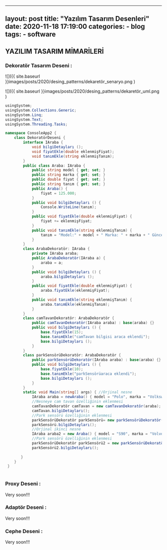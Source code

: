 <!-- -*- coding: utf-8 -*- -->
---
layout: post
title:  "Yazılım Tasarım Desenleri"
date:   2020-11-18 17:19:00
categories:
    - blog
tags:
    - software
---



## YAZILIM TASARIM MİMARİLERİ



### Dekoratör Tasarım Deseni : 

![]({{ site.baseurl }}images/posts/2020/desing_patterns/dekaretör_senaryo.png )

![]({{ site.baseurl }}images/posts/2020/desing_patterns/dekaretör_uml.png )



```c#
usingSystem;
usingSystem.Collections.Generic;
usingSystem.Linq;
usingSystem.Text;
usingSystem.Threading.Tasks;

namespace ConsoleApp2 {
	class DekoratörDeseni {
		interface IAraba {
			void bilgiDetayları ();
			void fiyatEkle(double eklenmişFiyat);
			void tanımEkle(string eklenmişTanım);
		}
		public class Araba: IAraba {
			public string model { get; set; }
			public string marka { get; set; }
			public double fiyat { get; set; }
			public string tanım { get; set; }
			public Araba() {
				fiyat = 125.000;
			}
			public void bilgiDetayları () {
				Console.WriteLine(tanım);
			}
			public void fiyatEkle(double eklenmişFiyat) {
				fiyat += eklenmişFiyat;
			}
			public void tanımEkle(string eklenmişTanım) {
				tanım = "Model:" + model + " Marka: " + marka + " Güncel Fiyat: " + fiyat.ToString() + " " + eklenmişTanım;
			}
		}
		class ArabaDekoratör: IAraba {
			private IAraba araba;
			public ArabaDekoratör(IAraba a) {
				araba = a;
			}
			public void bilgiDetayları () {
				araba.bilgiDetayları ();
			}
			public void fiyatEkle(double eklenmişFiyat) {
				araba.fiyatEkle(eklenmişFiyat);
			}
			public void tanımEkle(string eklenmişTanım) {
				araba.tanımEkle(eklenmişTanım);
			}
		}
		class camTavanDekoratör: ArabaDekoratör {
			public camTavanDekoratör(IAraba araba) : base(araba) {}
			public void bilgiDetayları () {
				base.fiyatEkle(15);
				base.tanımEkle("camTavan bilgisi araca eklendi");
				base.bilgiDetayları ();
			}
		}
		class parkSensörüDekoratör: ArabaDekoratör {
			public parkSensörüDekoratör(IAraba araba) : base(araba) {}
			public void bilgiDetayları () {
				base.fiyatEkle(10);
				base.tanımEkle("parkSensörüaraca eklendi");
				base.bilgiDetayları ();
			}
		}
		static void Main(string[] args) { //Orjinal nesne
            IAraba araba = newAraba() { model = "Polo", marka = "Volkswagen", fiyat = 125.000, tanım = "Yeni araba eklendi"};
            //Nesneye cam tavan özelliğinin eklenmesi
            camTavanDekoratör camTavan = new camTavanDekoratör(araba);
            camTavan.bilgiDetayları();
            //Park sensörü özelliğinin eklenmesi
            parkSensörüDekoratör parkSensörü= new parkSensörüDekoratör(araba);
            parkSensörü.bilgiDetayları();
			//Orjinal ikinci nesne
            IAraba araba2 = new Araba() { model = "S90", marka = "Volvo", fiyat = 240.000, tanım = "Yeni araba eklendi"};
            //Park sensörü özelliğinin eklenmesi
            parkSensörüDekoratör parkSensörü2 = new parkSensörüDekoratör(araba2);
            parkSensörü2.bilgiDetayları();
 
       }
    }
 }
			
```



###  Proxy Deseni :

Very soon!!!

### Adaptör Deseni :

Very soon!!!

### Cephe Deseni :

Very soon!!!



